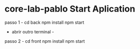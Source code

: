 # core-lab-pablo Start Aplication

passo 1 -
cd back
npm install
npm start

- abrir outro terminal -

passo 2 - 
cd front 
npm install
npm start
